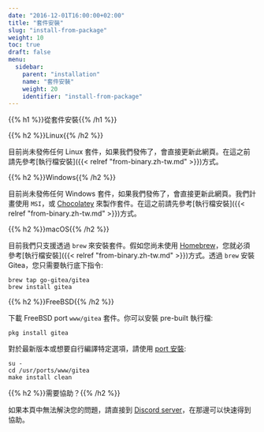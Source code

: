 ```yaml
---
date: "2016-12-01T16:00:00+02:00"
title: "套件安裝"
slug: "install-from-package"
weight: 10
toc: true
draft: false
menu:
  sidebar:
    parent: "installation"
    name: "套件安裝"
    weight: 20
    identifier: "install-from-package"
---
```


{{% h1 %}}從套件安裝{{% /h1 %}}

{{% h2 %}}Linux{{% /h2 %}}

目前尚未發佈任何 Linux 套件，如果我們發佈了，會直接更新此網頁。在這之前請先參考[執行檔安裝]({{< relref "from-binary.zh-tw.md" >}})方式。

{{% h2 %}}Windows{{% /h2 %}}

目前尚未發佈任何 Windows 套件，如果我們發佈了，會直接更新此網頁。我們計畫使用 `MSI`，或 [Chocolatey](https://chocolatey.org/) 來製作套件。在這之前請先參考[執行檔安裝]({{< relref "from-binary.zh-tw.md" >}})方式。

{{% h2 %}}macOS{{% /h2 %}}

目前我們只支援透過 `brew` 來安裝套件。假如您尚未使用 [Homebrew](http://brew.sh/)，您就必須參考[執行檔安裝]({{< relref "from-binary.zh-tw.md" >}})方式。透過 `brew` 安裝 Gitea，您只需要執行底下指令:

```
brew tap go-gitea/gitea
brew install gitea
```

{{% h2 %}}FreeBSD{{% /h2 %}}

下載 FreeBSD port `www/gitea` 套件。你可以安裝 pre-built 執行檔:

```
pkg install gitea
```

對於最新版本或想要自行編譯特定選項，請使用 [port 安裝](https://www.freebsd.org/doc/handbook/ports-using.html):

```
su -
cd /usr/ports/www/gitea
make install clean
```

{{% h2 %}}需要協助？{{% /h2 %}}

如果本頁中無法解決您的問題，請直接到 [Discord server](https://discord.gg/NsatcWJ)，在那邊可以快速得到協助。
